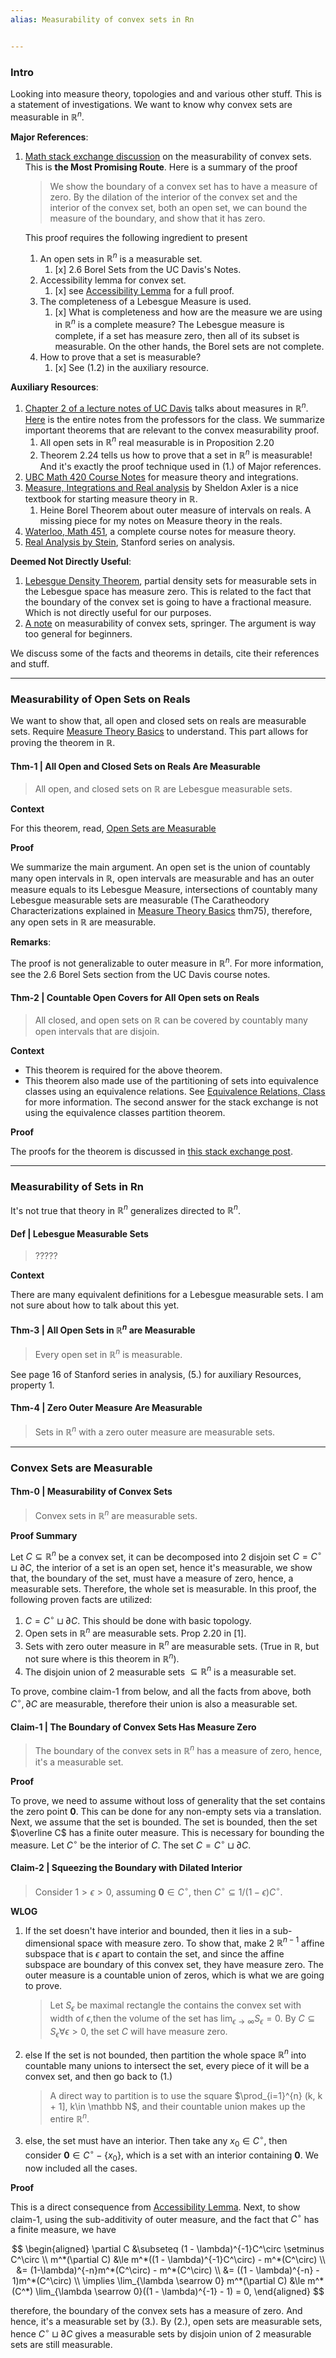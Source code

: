 ```yaml
---
alias: Measurability of convex sets in Rn


---
```

### **Intro**

Looking into measure theory, topologies and and various other stuff. This is a statement of investigations. We want to know why convex sets are measurable in $\mathbb R^n$. 

**Major References**: 

1.  [Math stack exchange discussion](https://math.stackexchange.com/questions/207609/the-measurability-of-convex-sets) on the measurability of convex sets. This is **the Most Promising Route**. Here is a summary of the proof
	> We show the boundary of a convex set has to have a measure of zero. By the dilation of the interior of the convex set and the interior of the convex set, both an open set, we can bound the measure of the boundary, and show that it has zero. 
	
	This proof requires the following ingredient to present 
	1. An open sets in $\mathbb R^n$ is a measurable set. 
		1. [x] 2.6 Borel Sets from the UC Davis's Notes. 
	2. Accessibility lemma for convex set. 
		1. [x] see [Accessibility Lemma](../../AMATH%20516%20Numerical%20Optimizations/CVX%20Analysis/Accessibility%20Lemma.md) for a full proof. 
	3. The completeness of a Lebesgue Measure is used. 
		1. [x] What is completeness and how are the measure we are using in $\mathbb R^n$ is a complete measure? The Lebesgue measure is complete, if a set has measure zero, then all of its subset is measurable. On the other hands, the Borel sets are not complete. 
	1. How to prove that a set is measurable? 
		1. [x] See (1.2) in the auxiliary resource. 

**Auxiliary Resources**: 
1. [Chapter 2 of a lecture notes of UC Davis](https://www.math.ucdavis.edu/~hunter/m206/ch1_measure.pdf) talks about measures in $\mathbb R^n$. [Here](https://www.math.ucdavis.edu/~hunter/measure_theory/measure_notes.pdf) is the entire notes from the professors for the class. We summarize important theorems that are relevant to the convex measurability proof. 
	1. All open sets in $\mathbb R^n$ real measurable is in Proposition 2.20
	2. Theorem 2.24 tells us how to prove that a set in $\mathbb R^n$ is measurable! And it's exactly the proof technique used in (1.) of Major references. 
2. [UBC Math 420 Course Notes](https://personal.math.ubc.ca/~feldman/m420/) for measure theory and integrations.
3. [Measure, Integrations and Real analysis](https://measure.axler.net/MIRA.pdf) by Sheldon Axler is a nice textbook for starting measure theory in $\mathbb R$. 
	1. Heine Borel Theorem about outer measure of intervals on reals. A missing piece for my notes on Measure theory in the reals. 
4. [Waterloo, Math 451](https://www.math.uwaterloo.ca/~krdavids/MT/PMath451Notes.pdf), a complete course notes for measure theory. 
5. [Real Analysis by Stein](http://home.ustc.edu.cn/~matchbox/Real%20Analysis%20Stein.pdf), Stanford series on analysis. 

**Deemed Not Directly Useful**:
1. [Lebesgue Density Theorem](https://en.wikipedia.org/wiki/Lebesgue%27s_density_theorem), partial density sets for measurable sets in the Lebesgue space has measure zero. This is related to the fact that the boundary of the convex set is going to have a fractional measure. Which is not directly useful for our purposes. 
2. [A note](https://link.springer.com/content/pdf/10.1007/BF01202504.pdf) on measurability of convex sets, springer. The argument is way too general for beginners. 

We discuss some of the facts and theorems in details, cite their references and stuff. 

---
### **Measurability of Open Sets on Reals**

We want to show that, all open and closed sets on reals are measurable sets. Require [Measure Theory Basics](../../MATH%20601%20Functional%20Analysis,%20Measure%20Theory/Measure%20Theory%20Basics.md) to understand. This part allows for proving the theorem in $\mathbb R$. 

#### **Thm-1 | All Open and Closed Sets on Reals Are Measurable**
> All open, and closed sets on $\mathbb R$ are Lebesgue measurable sets. 

**Context**

For this theorem, read, [Open Sets are Measurable](https://mathcs.org/analysis/reals/integ/proofs/propmsr.html)

**Proof**

We summarize the main argument. An open set is the union of countably many open intervals in $\mathbb R$, open intervals are measurable and has an outer measure equals to its Lebesgue Measure, intersections of countably many Lebesgue measurable sets are measurable (The Caratheodory Characterizations explained in [Measure Theory Basics](../../MATH%20601%20Functional%20Analysis,%20Measure%20Theory/Measure%20Theory%20Basics.md) thm75), therefore, any open sets in $\mathbb R$ are measurable. 

**Remarks**: 

The proof is not generalizable to outer measure in $\mathbb R^n$. For more information, see the 2.6 Borel Sets section from the UC Davis course notes.  


#### **Thm-2 | Countable Open Covers for All Open sets on Reals**
> All closed, and open sets on $\mathbb R$ can be covered by countably many open intervals that are disjoin. 

**Context**

- This theorem is required for the above theorem. 
- This theorem also made use of the partitioning of sets into equivalence classes using an equivalence relations. See [Equivalence Relations, Class](../../MATH%20000%20Math%20Essential/Abstract%20Algebra/Equivalence%20Relations,%20Class.md) for more information. The second answer for the stack exchange is not using the equivalence classes partition theorem. 

**Proof**

The proofs for the theorem is discussed in [this stack exchange post](https://math.stackexchange.com/questions/318299/any-open-subset-of-bbb-r-is-a-countable-union-of-disjoint-open-intervals). 

---
### **Measurability of Sets in Rn** 

It's not true that theory in $\mathbb R^n$ generalizes directed to $\mathbb R^n$. 


#### **Def | Lebesgue Measurable Sets**
> ?????

**Context**

There are many equivalent definitions for a Lebesgue measurable sets. I am not sure about how to talk about this yet. 

#### **Thm-3 | All Open Sets in $\mathbb R^n$ are Measurable**
> Every open set in $\mathbb R^n$ is measurable. 

See page 16 of Stanford series in analysis, (5.) for auxiliary Resources, property 1. 


#### **Thm-4 | Zero Outer Measure Are Measurable**
> Sets in $\mathbb R^n$ with a zero outer measure are measurable sets. 


---
### **Convex Sets are Measurable**

#### **Thm-0 | Measurability of Convex Sets**
> Convex sets in $\mathbb R^n$ are measurable sets. 



**Proof Summary**

Let $C\subseteq \mathbb R^n$ be a convex set, it can be decomposed into 2 disjoin set $C = C^\circ \sqcup \partial C$, the interior of a set is an open set, hence it's measurable, we show that, the boundary of the set, must have a measure of zero, hence, a measurable sets. Therefore, the whole set is measurable. In this proof, the following proven facts are utilized: 

1. $C = C^\circ \sqcup \partial C$. This should be done with basic topology. 
2. Open sets in $\mathbb R^n$ are measurable sets. Prop 2.20 in \[1\]. 
3. Sets with zero outer measure in $\mathbb R^n$ are measurable sets. (True in $\mathbb R$, but not sure where is this theorem in $\mathbb R^n$). 
4. The disjoin union of 2 measurable sets $\subseteq \mathbb R^n$ is a measurable set. 

To prove, combine claim-1 from below, and all the facts from above, both $C^\circ, \partial C$ are measurable, therefore their union is also a measurable set. 


#### **Claim-1 | The Boundary of Convex Sets Has Measure Zero**
> The boundary of the convex sets in $\mathbb R^n$ has a measure of zero, hence, it's a measurable set. 

**Proof**

To prove, we need to assume without loss of generality that the set contains the zero point $\mathbf 0$. This can be done for any non-empty sets via a translation. Next, we assume that the set is bounded. The set is bounded, then the set $\overline C$ has a finite outer measure. This is necessary for bounding the measure. Let $C^\circ$ be the interior of $C$. The set $C = C^\circ \sqcup \partial C$. 

#### **Claim-2 | Squeezing the Boundary with Dilated Interior**

> Consider $1 >\epsilon > 0$, assuming $\mathbf 0 \in C^\circ$, then $C^\circ \subseteq 1/(1 - \epsilon)C^\circ$. 

**WLOG**
1. If the set doesn't have interior and bounded, then it lies in a sub-dimensional space with measure zero. To show that, make 2 $\mathbb R^{n-1}$ affine subspace that is $\epsilon$ apart to contain the set, and since the affine subspace are boundary of this convex set, they have measure zero. The outer measure is a countable union of zeros, which is what we are going to prove. 
	
	> Let $S_\epsilon$ be maximal rectangle the contains the convex set with width of $\epsilon$,then the volume of the set has $\lim_{\epsilon\rightarrow \infty} S_\epsilon = 0$. By $C\subseteq S_\epsilon \forall \epsilon >0$, the set $C$ will have measure zero. 
2. else If the set is not bounded, then partition the whole space $\mathbb R^n$ into countable many unions to intersect the set, every piece of it will be a convex set, and then go back to (1.)
	
	> A direct way to partition is to use the square $\prod_{i=1}^{n} (k, k + 1], k\in \mathbb N$, and their countable union makes up the entire $\mathbb R^n$. 
3. else, the set must have an interior. Then take any $x_0 \in C^\circ$, then consider $\mathbf 0 \in C^\circ - \{x_0\}$, which is a set with an interior containing $\mathbf 0$. 
We now included all the cases. 

**Proof**

This is a direct consequence from [Accessibility Lemma](../../AMATH%20516%20Numerical%20Optimizations/CVX%20Analysis/Accessibility%20Lemma.md). Next, to show claim-1, using the sub-additivity of outer measure, and the fact that $C^\circ$ has a finite measure, we have 

$$
\begin{aligned}
	\partial C &\subseteq (1 - \lambda)^{-1}C^\circ \setminus C^\circ 
	\\
	m^*(\partial C) &\le 
	m^*((1 - \lambda)^{-1}C^\circ) - m^*(C^\circ)
	\\
	&= (1-\lambda)^{-n}m^*(C^\circ) - m^*(C^\circ)
	\\
	&= ((1 - \lambda)^{-n} - 1)m^*(C^\circ)
	\\
	\implies \lim_{\lambda \searrow 0} m^*(\partial C) 
	&\le 
	m^*(C^*) \lim_{\lambda \searrow 0}((1 - \lambda)^{-1} - 1) = 0,
\end{aligned}
$$

therefore, the boundary of the convex sets has a measure of zero. And hence, it's a measurable set by (3.). By (2.), open sets are measurable sets, hence $C^\circ \sqcup \partial C$ gives a measurable sets by disjoin union of 2 measurable sets are still measurable. 

